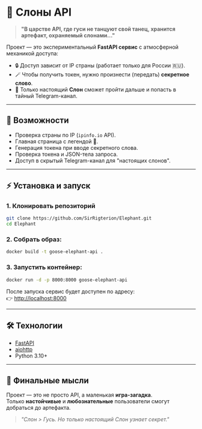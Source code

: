 # 🐘 Слоны API  

> **"В царстве API, где гуси не танцуют свой танец, хранится артефакт, охраняемый слонами..."**

Проект — это экспериментальный **FastAPI сервис** с атмосферной механикой доступа:  
- 🔒 Доступ зависит от IP страны (работает только для России 🇷🇺).  
- 🪄 Чтобы получить токен, нужно произнести (передать) **секретное слово**.  
- 🐘 Только настоящий **Слон** сможет пройти дальше и попасть в тайный Telegram-канал.  

---

## 🚀 Возможности

- Проверка страны по IP (`ipinfo.io` API).  
- Главная страница с легендой 🧙.  
- Генерация токена при вводе секретного слова.  
- Проверка токена и JSON-тела запроса.  
- Доступ в скрытый Telegram-канал для "настоящих слонов".  

---

## ⚡ Установка и запуск

### 1. Клонировать репозиторий
```bash
git clone https://github.com/SirRigterion/Elephant.git
cd Elephant
```

### 2. Собрать образ:
```bash
docker build -t goose-elephant-api .
```

### 3. Запустить контейнер:
```bash
docker run -d -p 8000:8000 goose-elephant-api
```

После запуска сервис будет доступен по адресу:  
👉 [http://localhost:8000](http://localhost:8000)

---

## 🛠 Технологии

- [FastAPI](https://fastapi.tiangolo.com/)  
- [aiohttp](https://docs.aiohttp.org/)  
- Python 3.10+  

---

## 🐘 Финальные мысли

Проект — это не просто API, а маленькая **игра-загадка**.  
Только **настойчивые** и **любознательные** пользователи смогут добраться до артефакта.  

> *"Слон > Гусь. Но только настоящий Слон узнает секрет."*
